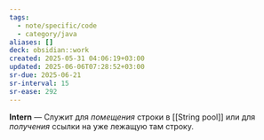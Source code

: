 ```yaml
---
tags:
  - note/specific/code
  - category/java
aliases: []
deck: obsidian::work
created: 2025-05-31 04:06:19+03:00
updated: 2025-06-06T07:28:52+03:00
sr-due: 2025-06-21
sr-interval: 15
sr-ease: 292
---
```


**Intern**
—
Служит для *помещения* строки в [[String pool]] или для *получения* ссылки на уже лежащую там строку.
